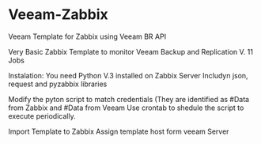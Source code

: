 # Veeam-Zabbix
Veeam Template for Zabbix using Veeam BR API

Very Basic Zabbix Template to monitor Veeam Backup and Replication V. 11 Jobs


Instalation:
You need Python V.3 installed on Zabbix Server
Includyn json, request and pyzabbix libraries


Modify the pyton script to match credentials (They are identified as #Data from Zabbix and #Data from Veeam
Use crontab to shedule the script to execute periodically.

Import Template to Zabbix
Assign template host form veeam Server
